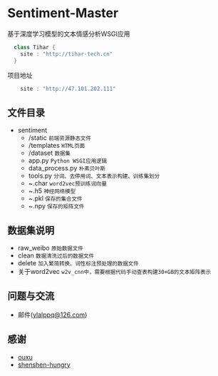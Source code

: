 # Sentiment-Master
基于深度学习模型的文本情感分析WSGI应用
```java
  class Tihar {
    site : "http://tihar-tech.cn"
  }
```
项目地址
```java
    site : "http://47.101.202.111"
```
## 文件目录
* sentiment
    * /static `前端资源静态文件`
    * /templates `HTML页面`
    * /dataset `数据集`
    * app.py `Python WSGI应用逻辑`
    * data_process.py `朴素贝叶斯`
    * tools.py `分词、去停用词、文本表示构建、训练集划分`
    * ~.char `word2vec预训练词向量`
    * ~.h5 `神经网络模型`
    * ~.pkl `保存的集合文件`
    * ~.npy `保存的矩阵文件`

## 数据集说明
* raw_weibo `原始数据文件`
* clean `数据清洗过后的数据文件`
* delete `加入繁简转换、词性标注预处理的数据文件`
* 关于word2vec `w2v_cnn中，需要根据代码手动查表构建30+GB的文本矩阵表示`

## 问题与交流
* 邮件(ylalppq@126.com)

## 感谢
* [ouxu](https://www.outxu.cn/)
* [shenshen-hungry](https://github.com/Embedding/Chinese-Word-Vectors)
